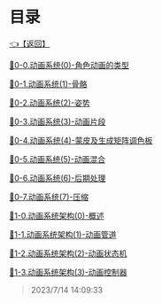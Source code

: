 # 目录  


[👈【返回】](/--目录--/游戏和渲染引擎架构/--目录--游戏和渲染引擎架构)  


[📜0-0.动画系统(0)-角色动画的类型](/游戏和渲染引擎架构/动画系统/0-0.动画系统(0)-角色动画的类型)  

[📜0-1.动画系统(1)-骨骼](/游戏和渲染引擎架构/动画系统/0-1.动画系统(1)-骨骼)  

[📜0-2.动画系统(2)-姿势](/游戏和渲染引擎架构/动画系统/0-2.动画系统(2)-姿势)  

[📜0-3.动画系统(3)-动画片段](/游戏和渲染引擎架构/动画系统/0-3.动画系统(3)-动画片段)  

[📜0-4.动画系统(4)-蒙皮及生成矩阵调色板](/游戏和渲染引擎架构/动画系统/0-4.动画系统(4)-蒙皮及生成矩阵调色板)  

[📜0-5.动画系统(5)-动画混合](/游戏和渲染引擎架构/动画系统/0-5.动画系统(5)-动画混合)  

[📜0-6.动画系统(6)-后期处理](/游戏和渲染引擎架构/动画系统/0-6.动画系统(6)-后期处理)  

[📜0-7.动画系统(7)-压缩](/游戏和渲染引擎架构/动画系统/0-7.动画系统(7)-压缩)  

[📜1-0.动画系统架构(0)-概述](/游戏和渲染引擎架构/动画系统/1-0.动画系统架构(0)-概述)  

[📜1-1.动画系统架构(1)-动画管道](/游戏和渲染引擎架构/动画系统/1-1.动画系统架构(1)-动画管道)  

[📜1-2.动画系统架构(2)-动画状态机](/游戏和渲染引擎架构/动画系统/1-2.动画系统架构(2)-动画状态机)  

[📜1-3.动画系统架构(3)-动画控制器](/游戏和渲染引擎架构/动画系统/1-3.动画系统架构(3)-动画控制器)  







> 2023/7/14 14:09:33
